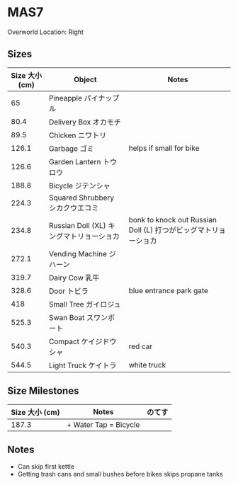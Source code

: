 # MAS7

Overworld Location: Right

Sizes
---
| Size 大小 (cm) | Object                                   | Notes                                                           |
| -------------- | ---------------------------------------- | --------------------------------------------------------------- |
| 65             | Pineapple パイナップル                   |                                                                 |
| 80.4           | Delivery Box オカモチ                    |                                                                 |
| 89.5           | Chicken ニワトリ                         |                                                                 |
| 126.1          | Garbage ゴミ                             | helps if small for bike                                         |
| 126.6          | Garden Lantern トウロウ                  |                                                                 |
| 188.8          | Bicycle ジテンシャ                       |                                                                 |
| 224.3          | Squared Shrubbery シカクウエコミ         |                                                                 |
| 234.8          | Russian Doll (XL) キングマトリョーショカ | bonk to knock out Russian Doll (L) 打つがビッグマトリョーショカ |
| 272.1          | Vending Machine ジハーン                 |                                                                 |
| 319.7          | Dairy Cow 乳牛                           |                                                                 |
| 328.6          | Door トビラ                              | blue entrance park gate                                         |
| 418            | Small Tree ガイロジュ                    |                                                                 |
| 525.3          | Swan Boat スワンボート                   |                                                                 |
| 540.3          | Compact ケイジドウシャ                   | red car                                                         |
| 544.5          | Light Truck ケイトラ                     | white truck                                                     |


Size Milestones
---
| Size 大小 (cm) | Notes                       |  のてす   |
| --------- | --------------------------- | --- |
| 187.3      | + Water Tap = Bicycle |     |

Notes
---
- Can skip first kettle
- Getting trash cans and small bushes before bikes skips propane tanks
